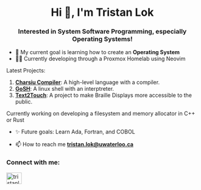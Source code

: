 <h1 align="center">Hi 👋, I'm Tristan Lok</h1>
<h3 align="center">Interested in System Software Programming, especially Operating Systems!</h3>

- 🔭 My current goal is learning how to create an **Operating System**
- 🧑‍💻 Currently developing through a Proxmox Homelab using Neovim

Latest Projects:

1. **[Charsiu Compiler](https://github.com/tristanlok/charsiu-Compiler)**: A high-level language with a compiler.
2. **[GoSH](https://github.com/tristanlok/GoSH)**: A linux shell with an interptreter.
3. **[Text2Touch](https://github.com/tristanlok/Text2Touch)**: A project to make Braille Displays more accessible to the public.

Currently working on developing a filesystem and memory allocator in C++ or Rust

- ✨ Future goals: Learn Ada, Fortran, and COBOL 

- 📫 How to reach me **tristan.lok@uwaterloo.ca**

<h3 align="left">Connect with me:</h3>
<p align="left">
<a href="https://linkedin.com/in/tristanlok" target="blank"><img align="center" src="https://raw.githubusercontent.com/rahuldkjain/github-profile-readme-generator/master/src/images/icons/Social/linked-in-alt.svg" alt="tristanlok" height="30" width="40" /></a>
</p>
